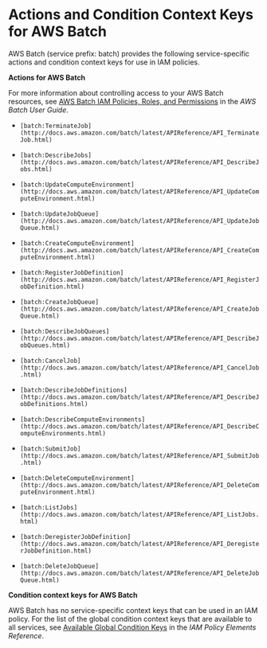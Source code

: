 # Actions and Condition Context Keys for AWS Batch<a name="list_batch"></a>

AWS Batch \(service prefix: batch\) provides the following service\-specific actions and condition context keys for use in IAM policies\.

**Actions for AWS Batch**

For more information about controlling access to your AWS Batch resources, see [AWS Batch IAM Policies, Roles, and Permissions](http://docs.aws.amazon.com/batch/latest/userguide/IAM_policies.html) in the *AWS Batch User Guide*\.

+ `[batch:TerminateJob](http://docs.aws.amazon.com/batch/latest/APIReference/API_TerminateJob.html)`

+ `[batch:DescribeJobs](http://docs.aws.amazon.com/batch/latest/APIReference/API_DescribeJobs.html)`

+ `[batch:UpdateComputeEnvironment](http://docs.aws.amazon.com/batch/latest/APIReference/API_UpdateComputeEnvironment.html)`

+ `[batch:UpdateJobQueue](http://docs.aws.amazon.com/batch/latest/APIReference/API_UpdateJobQueue.html)`

+ `[batch:CreateComputeEnvironment](http://docs.aws.amazon.com/batch/latest/APIReference/API_CreateComputeEnvironment.html)`

+ `[batch:RegisterJobDefinition](http://docs.aws.amazon.com/batch/latest/APIReference/API_RegisterJobDefinition.html)`

+ `[batch:CreateJobQueue](http://docs.aws.amazon.com/batch/latest/APIReference/API_CreateJobQueue.html)`

+ `[batch:DescribeJobQueues](http://docs.aws.amazon.com/batch/latest/APIReference/API_DescribeJobQueues.html)`

+ `[batch:CancelJob](http://docs.aws.amazon.com/batch/latest/APIReference/API_CancelJob.html)`

+ `[batch:DescribeJobDefinitions](http://docs.aws.amazon.com/batch/latest/APIReference/API_DescribeJobDefinitions.html)`

+ `[batch:DescribeComputeEnvironments](http://docs.aws.amazon.com/batch/latest/APIReference/API_DescribeComputeEnvironments.html)`

+ `[batch:SubmitJob](http://docs.aws.amazon.com/batch/latest/APIReference/API_SubmitJob.html)`

+ `[batch:DeleteComputeEnvironment](http://docs.aws.amazon.com/batch/latest/APIReference/API_DeleteComputeEnvironment.html)`

+ `[batch:ListJobs](http://docs.aws.amazon.com/batch/latest/APIReference/API_ListJobs.html)`

+ `[batch:DeregisterJobDefinition](http://docs.aws.amazon.com/batch/latest/APIReference/API_DeregisterJobDefinition.html)`

+ `[batch:DeleteJobQueue](http://docs.aws.amazon.com/batch/latest/APIReference/API_DeleteJobQueue.html)`

**Condition context keys for AWS Batch**

AWS Batch has no service\-specific context keys that can be used in an IAM policy\. For the list of the global condition context keys that are available to all services, see [Available Global Condition Keys](reference_policies_condition-keys.md#AvailableKeys) in the *IAM Policy Elements Reference*\.